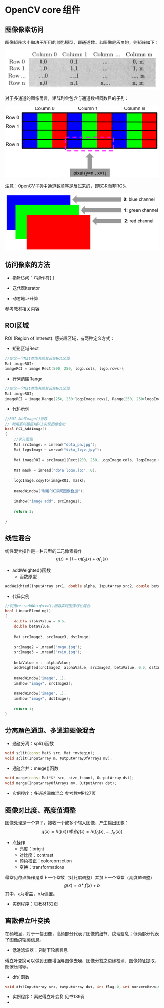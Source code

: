 # OpenCV core 组件

## 图像像素访问

图像矩阵大小取决于所用的颜色模型，即通道数。若图像是灰度的，则矩阵如下：

![](./Images/001.png)

对于多通道的图像而言，矩阵列会包含与通道数相同数目的子列：

![](./Images/002.png)

注意：OpenCV子列中通道数顺序是反过来的，即BGR而非RGB。

![](./Images/003.png)

## 访问像素的方法

- 指针访问：C操作符[ ]

- 迭代器iterator

- 动态地址计算

参考教材相关内容

## ROI区域

ROI (Region of Interest): 感兴趣区域，有两种定义方式：

- 矩形区域Rect
```C++
//定义一个Mat类型并给其设定ROI区域
Mat imageROI;
imageROI = image(Rect(500, 250, logo.cols, logo.rows));
```

- 行列范围Range

```C++
//定义一个Mat类型并给其设定ROI区域
Mat imageROI;
imageROI = image(Range(250, 250+logoImage.rows), Range(250, 250+logoImage.cols));
```
- 代码示例
```C++
//ROI_AddImage()函数
// 利用感兴趣区域ROI实现图像叠加
bool ROI_AddImage()
{
    //读入图像
    Mat srcImage1 = imread("dota_pa.jpg");
    Mat logoImage = imread("dota_logo.jpg");
    
    Mat imageROI = srcImage1(Rect(200, 250, logoImage.cols, logoImage.rows));

    Mat mask = imread("dota_logo.jpg", 0);

    logoImage.copyTo(imageROI, mask);

    namedWindow("利用ROI实现图像叠加");

    imshow("image add", srcImage1);

    return 1;

}
```

## 线性混合

线性混合操作是一种典型的二元像素操作
$$
g(x) = (1-a)f_a(x)+af_3(x)
$$
- addWeighted()函数
  - 函数原型
```C++
addWeighted(InputArray src1, double alpha, InputArray src2, double beta, double gamma, OutputArray dst, int dtype= -1);
```

- 代码实例
```C++
//利用cv::addWeighted()函数实现图像线性混合
bool LinearBlending()
{
    double alphaValue = 0.5;
    double betaValue;

    Mat srcImage2, srcImage3, dstImage;

    srcImage2 = imread("mogu.jpg");
    srcImage3 = imread("rain.jpg");

    betaValue = 1- alphaValue;
    addWeighted(srcImage2, alphaValue, srcImage3, betaValue, 0.0, dstImage);

    namedWindow("image", 1);
    imshow("image", srcImage2);

    namedWindow("image", 1);
    imshow("image", dstImage);

    return 1;
}
```

## 分离颜色通道、多通道图像混合

- 通道分离：split()函数
```C++
void split(const Mat& src, Mat *mvbegin);
void split(InputArray m, OutputArrayOfArrays mv);
```

- 通道合并：merge()函数
```C++
void merge(const Mat*&* src, size_tcount, OutputArray dst);
void merge(InputArrayOfArrays mv, OutputArray dst);
```

- 实例程序：多通道图像混合
参考教材P127页


## 图像对比度、亮度值调整
图像处理是一个算子，接收一个或多个输入图像，产生输出图像：
$$
g(x) = h(f(x)) 或者 g(x) = h(f_0(x), ..., f_n(x))
$$

- 点操作
  - 亮度：bright
  - 对比度：contrast
  - 颜色校正：colorcorrection
  - 变换：transformations

最常见的点操作是乘上一个常数（对比度调整）并加上一个常数（亮度值调整）
$$
g(x) = a*f(x)+b
$$
其中，a为增益，b为偏置。

- 实例程序：见教材132页

## 离散傅立叶变换

在频域里，对于一幅图像，高频部分代表了图像的细节、纹理信息；低频部分代表了图像的轮廓信息。
- 低通滤波器：只剩下轮廓信息

傅立叶变换可以做到图像增强与图像去噪、图像分割之边缘检测、图像特征提取、图像压缩等。

- dft()函数
```C++
void dft(InputArray src, OutputArray dst, int flag=0, int nonzeroRows=0);
```

- 实例程序：离散傅立叶变换 见书139页
- 




